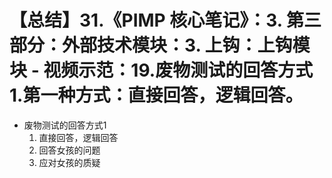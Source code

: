 # 【总结】31.《PIMP 核心笔记》：3. 第三部分：外部技术模块：3. 上钩：上钩模块 - 视频示范：19.废物测试的回答方式1.第一种方式：直接回答，逻辑回答。

-   废物测试的回答方式1
    1.  直接回答，逻辑回答
    2.  回答女孩的问题
    3.  应对女孩的质疑
